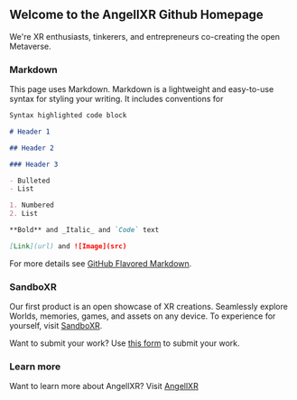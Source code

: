 ## Welcome to the AngellXR Github Homepage

We're XR enthusiasts, tinkerers, and entrepreneurs co-creating the open Metaverse.

### Markdown

This page uses Markdown. Markdown is a lightweight and easy-to-use syntax for styling your writing. It includes conventions for

```markdown
Syntax highlighted code block

# Header 1

## Header 2

### Header 3

- Bulleted
- List

1. Numbered
2. List

**Bold** and _Italic_ and `Code` text

[Link](url) and ![Image](src)
```

For more details see [GitHub Flavored Markdown](https://guides.github.com/features/mastering-markdown/).

### SandboXR

Our first product is an open showcase of XR creations. Seamlessly explore Worlds, memories, games, and assets on any device. To experience for yourself, visit [SandboXR](https://angellxr.github.io/sandboxr/).

Want to submit your work? Use [this form](https://docs.google.com/forms/d/e/1FAIpQLScBCqQuLz1RS-6o-jRTCsjpQjvwMhMufvlxho-fY5qMQxyg5w/viewform) to submit your work.

### Learn more

Want to learn more about AngellXR? Visit [AngellXR](https://angellxr.com/)
